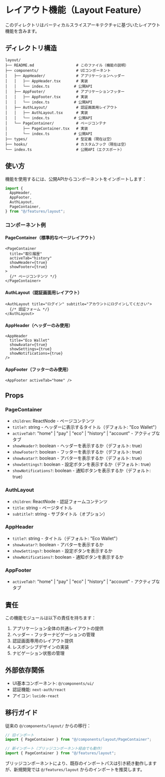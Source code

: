 # レイアウト機能（Layout Feature）

このディレクトリはバーティカルスライスアーキテクチャに基づいたレイアウト機能を含みます。

## ディレクトリ構造

```
layout/
├── README.md                   # このファイル（機能の説明）
├── components/                 # UIコンポーネント
│   ├── AppHeader/              # アプリケーションヘッダー
│   │   ├── AppHeader.tsx       # 実装
│   │   └── index.ts           # 公開API
│   ├── AppFooter/              # アプリケーションフッター
│   │   ├── AppFooter.tsx       # 実装
│   │   └── index.ts           # 公開API
│   ├── AuthLayout/             # 認証画面用レイアウト
│   │   ├── AuthLayout.tsx      # 実装
│   │   └── index.ts           # 公開API
│   └── PageContainer/          # ページコンテナ
│       ├── PageContainer.tsx   # 実装
│       └── index.ts           # 公開API
├── types/                      # 型定義（現在は空）
├── hooks/                      # カスタムフック（現在は空）
└── index.ts                    # 公開API（エクスポート）
```

## 使い方

機能を使用するには、公開APIからコンポーネントをインポートします：

```typescript
import {
  AppHeader,
  AppFooter,
  AuthLayout,
  PageContainer,
} from "@/features/layout";
```

### コンポーネント例

#### PageContainer（標準的なページレイアウト）

```tsx
<PageContainer
  title="取引履歴"
  activeTab="history"
  showHeader={true}
  showFooter={true}
>
  {/* ページコンテンツ */}
</PageContainer>
```

#### AuthLayout（認証画面用レイアウト）

```tsx
<AuthLayout title="ログイン" subtitle="アカウントにログインしてください">
  {/* 認証フォーム */}
</AuthLayout>
```

#### AppHeader（ヘッダーのみ使用）

```tsx
<AppHeader
  title="Eco Wallet"
  showAvatar={true}
  showSettings={true}
  showNotifications={true}
/>
```

#### AppFooter（フッターのみ使用）

```tsx
<AppFooter activeTab="home" />
```

## Props

### PageContainer

- `children`: ReactNode - ページコンテンツ
- `title?`: string - ヘッダーに表示するタイトル（デフォルト: "Eco Wallet"）
- `activeTab?`: "home" | "pay" | "eco" | "history" | "account" - アクティブなタブ
- `showHeader?`: boolean - ヘッダーを表示するか（デフォルト: true）
- `showFooter?`: boolean - フッターを表示するか（デフォルト: true）
- `showAvatar?`: boolean - アバターを表示するか（デフォルト: true）
- `showSettings?`: boolean - 設定ボタンを表示するか（デフォルト: true）
- `showNotifications?`: boolean - 通知ボタンを表示するか（デフォルト: true）

### AuthLayout

- `children`: ReactNode - 認証フォームコンテンツ
- `title`: string - ページタイトル
- `subtitle?`: string - サブタイトル（オプション）

### AppHeader

- `title?`: string - タイトル（デフォルト: "Eco Wallet"）
- `showAvatar?`: boolean - アバターを表示するか
- `showSettings?`: boolean - 設定ボタンを表示するか
- `showNotifications?`: boolean - 通知ボタンを表示するか

### AppFooter

- `activeTab?`: "home" | "pay" | "eco" | "history" | "account" - アクティブなタブ

## 責任

この機能モジュールは以下の責任を持ちます：

1. アプリケーション全体の共通レイアウトの提供
2. ヘッダー・フッターナビゲーションの管理
3. 認証画面専用のレイアウト提供
4. レスポンシブデザインの実装
5. ナビゲーション状態の管理

## 外部依存関係

- UI基本コンポーネント: `@/components/ui/`
- 認証機能: `next-auth/react`
- アイコン: `lucide-react`

## 移行ガイド

従来の `@/components/layout/` からの移行：

```typescript
// 旧インポート
import { PageContainer } from "@/components/layout/PageContainer";

// 新インポート（ブリッジコンポーネント経由でも動作）
import { PageContainer } from "@/features/layout";
```

ブリッジコンポーネントにより、既存のインポートパスは引き続き動作しますが、新規開発では `@/features/layout` からのインポートを推奨します。
